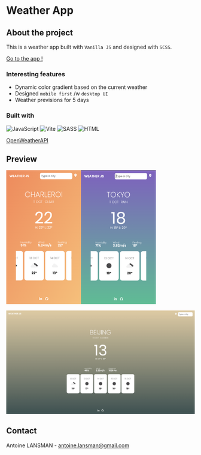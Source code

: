 # Weather App

## About the project

This is a weather app built with `Vanilla JS` and designed with `SCSS`.

[Go to the app !](https://weather-app-five-orpin-51.vercel.app/)

### Interesting features

- Dynamic color gradient based on the current weather
- Designed `mobile first` /w `desktop UI`
- Weather previsions for 5 days

### Built with

![JavaScript](https://img.shields.io/badge/JavaScript-323330?style=for-the-badge&logo=javascript&logoColor=F7DF1E)
![Vite](https://img.shields.io/badge/vite-%23646CFF.svg?style=for-the-badge&logo=vite&logoColor=white)
![SASS](https://img.shields.io/badge/Sass-CC6699?style=for-the-badge&logo=sass&logoColor=white)
![HTML](https://img.shields.io/badge/HTML5-E34F26?style=for-the-badge&logo=html5&logoColor=white)

[OpenWeatherAPI](https://openweathermap.org/api)

## Preview

<img src="./assets/img/mobileUI_sun.png" alt="mobileUI_sun" width="200"/><img src="./assets/img/mobileUI_rain.png" alt="mobileUI_sun" width="200"/>

![desktopUI_preview](/assets/img/desktopUI_clouds.png)

## Contact

Antoine LANSMAN - antoine.lansman@gmail.com
